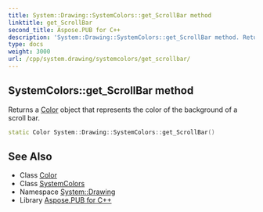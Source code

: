 ```yaml
---
title: System::Drawing::SystemColors::get_ScrollBar method
linktitle: get_ScrollBar
second_title: Aspose.PUB for C++
description: 'System::Drawing::SystemColors::get_ScrollBar method. Returns a Color object that represents the color of the background of a scroll bar in C++.'
type: docs
weight: 3000
url: /cpp/system.drawing/systemcolors/get_scrollbar/
---
```

## SystemColors::get_ScrollBar method


Returns a [Color](../../color/) object that represents the color of the background of a scroll bar.

```cpp
static Color System::Drawing::SystemColors::get_ScrollBar()
```

## See Also

* Class [Color](../../color/)
* Class [SystemColors](../)
* Namespace [System::Drawing](../../)
* Library [Aspose.PUB for C++](../../../)
